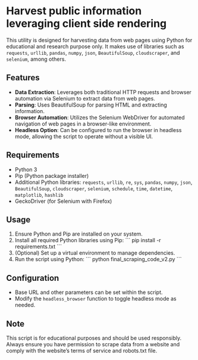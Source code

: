 
# Harvest public information leveraging client side rendering

This utility is designed for harvesting data from web pages using Python for educational and research purpose only. It makes use of libraries such as `requests`, `urllib`, `pandas`, `numpy`, `json`, `BeautifulSoup`, `cloudscraper`, and `selenium`, among others.

## Features

- **Data Extraction**: Leverages both traditional HTTP requests and browser automation via Selenium to extract data from web pages.
- **Parsing**: Uses BeautifulSoup for parsing HTML and extracting information.
- **Browser Automation**: Utilizes the Selenium WebDriver for automated navigation of web pages in a browser-like environment.
- **Headless Option**: Can be configured to run the browser in headless mode, allowing the script to operate without a visible UI.

## Requirements

- Python 3
- Pip (Python package installer)
- Additional Python libraries: `requests`, `urllib`, `re`, `sys`, `pandas`, `numpy`, `json`, `BeautifulSoup`, `cloudscraper`, `selenium`, `schedule`, `time`, `datetime`, `matplotlib`, `hashlib`
- GeckoDriver (for Selenium with Firefox)

## Usage

1. Ensure Python and Pip are installed on your system.
2. Install all required Python libraries using Pip:
   \```
   pip install -r requirements.txt
   \```
3. (Optional) Set up a virtual environment to manage dependencies.
4. Run the script using Python:
   \```
   python final_scraping_code_v2.py
   \```

## Configuration

- Base URL and other parameters can be set within the script.
- Modify the `headless_browser` function to toggle headless mode as needed.

## Note

This script is for educational purposes and should be used responsibly. Always ensure you have permission to scrape data from a website and comply with the website’s terms of service and robots.txt file.
